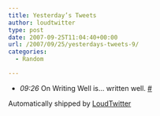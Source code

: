 ```yaml
---
title: Yesterday’s Tweets
author: loudtwitter
type: post
date: 2007-09-25T11:04:40+00:00
url: /2007/09/25/yesterdays-tweets-9/
categories:
  - Random

---
```

  * _09:26_ On Writing Well is&#8230; written well. [#][1]

Automatically shipped by [LoudTwitter][2]

 [1]: http://twitter.com/dangoor/statuses/289905792
 [2]: http://www.loudtwitter.com